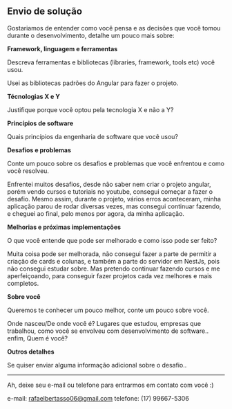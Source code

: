 ## Envio de solução

Gostariamos de entender como você pensa e as decisões que você tomou durante o desenvolvimento, detalhe um pouco mais sobre:

**Framework, linguagem e ferramentas**

Descreva ferramentas e bibliotecas (libraries, framework, tools etc) você usou.

 Usei as bibliotecas padrões do Angular para fazer o projeto.

**Técnologias X e Y**

Justifique porque você optou pela tecnologia X e não a Y?

**Princípios de software**

Quais princípios da engenharia de software que você usou?

**Desafios e problemas**

Conte um pouco sobre os desafios e problemas que você enfrentou e como você resolveu.

Enfrentei muitos desafios, desde não saber nem criar o projeto angular, porém vendo cursos e tutoriais no youtube, consegui começar a fazer o desafio. Mesmo assim, durante o projeto, vários erros aconteceram, minha aplicação parou de rodar diversas vezes, mas consegui continuar fazendo, e cheguei ao final, pelo menos por agora, da minha aplicação.

**Melhorias e próximas implementações**

O que você entende que pode ser melhorado e como isso pode ser feito?

Muita coisa pode ser melhorada, não consegui fazer a parte de permitir a criação de cards e colunas, e também a parte do servidor em NestJs, pois não consegui estudar sobre. Mas pretendo continuar fazendo cursos e me aperfeiçoando, para conseguir fazer projetos cada vez melhores e mais completos.

**Sobre você**

Queremos te conhecer um pouco melhor, conte um pouco sobre você.

Onde nasceu/De onde você é? Lugares que estudou, empresas que trabalhou, como você se envolveu com desenvolvimento de software.. enfim, Quem é você?

**Outros detalhes**

Se quiser enviar alguma informação adicional sobre o desafio..


---

Ah, deixe seu e-mail ou telefone para entrarmos em contato com você :) 

e-mail: rafaelbertasso06@gmail.com
telefone: (17) 99667-5306

